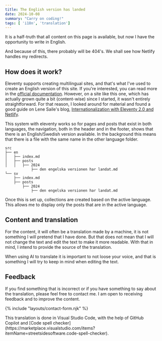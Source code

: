 ```yaml
---
title: The English version has landed
date: 2024-10-08
summary: "Carry on coding!"
tags: [ 'i18n', 'translation']
---
```


It is a half-truth that all content on this page is available, but now I have the opportunity to write in English. 

And because of this, there probably will be 404's. We shall see how Netlify handles my redirects.

## How does it work?

Eleventy supports creating multilingual sites, and that's what I've used to create an English version of this site. If you're interested, you can read more in the [official documentation](https://www.11ty.dev/docs/i18n/). However, on a site like this one, which has actually grown quite a bit (content-wise) since I started, it wasn't entirely straightforward. For that reason, I looked around for material and found a good guide on Lene Saile's blog, [Internationalization with Eleventy 2.0 and Netlify](https://www.lenesaile.com/en/blog/internationalization-with-eleventy-20-and-netlify/).

This system with eleventy works so for pages and posts that exist in both languages, the navigation, both in the header and in the footer, shows that there is an English/Swedish version available. In the background this means that there is a file with the same name in the other language folder.

```plaintext
src
├── en
│   ├── index.md
│   ├── posts
│   │   ├── 2024
            ├── den engelska versionen har landat.md
└── sv
    ├── index.md
    ├── posts
        ├── 2024
            ├── den engelska versionen har landat.md
```

Once this is set up, collections are created based on the active language. This allows me to display only the posts that are in the active language.

## Content and translation

For the content, it will often be a translation made by a machine, it is not something I will pretend that I have done. But that does not mean that I will not change the text and edit the text to make it more readable. With that in mind, I intend to provide the source of the translation.

When using AI to translate it is important to not loose your voice, and that is something I will try to keep in mind when editing the text.

## Feedback

If you find something that is incorrect or if you have something to say about the translation, please feel free to contact me. I am open to receiving feedback and to improve the content.

{% include "layouts/contact-form.njk" %}

<aside>
This translation is done in Visual Studio Code, with the help of GitHub Copilot and [Code spell checker](https://marketplace.visualstudio.com/items?itemName=streetsidesoftware.code-spell-checker).
</aside>